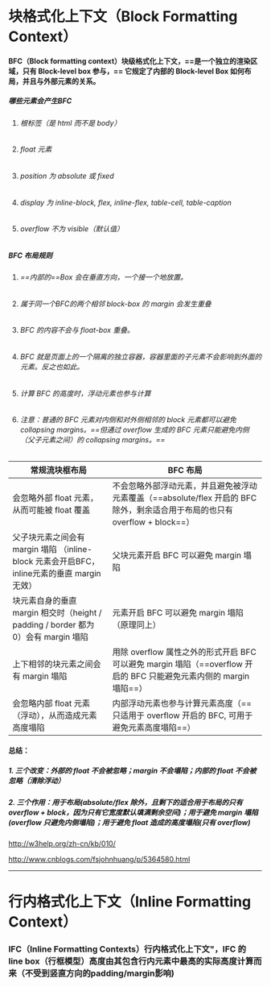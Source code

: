 # 块格式化上下文（Block Formatting Context）
#### BFC（Block formatting context）块级格式化上下文，==是一个独立的渲染区域，只有 Block-level box 参与，== 它规定了内部的 Block-level Box 如何布局，并且与外部元素的关系。


##### 哪些元素会产生BFC
1. ###### 根标签（是 html 而不是 body）
2. ###### float 元素
3. ###### position 为 absolute 或 fixed
4. ###### display 为 inline-block, flex,  inline-flex, table-cell, table-caption
5. ###### overflow 不为 visible（默认值）

##### BFC 布局规则
1. ###### ==内部的==Box 会在垂直方向，一个接一个地放置。

2. ###### 属于同一个BFC的两个相邻 block-box 的 margin 会发生重叠

3. ###### BFC 的内容不会与 float-box 重叠。

4. ###### BFC 就是页面上的一个隔离的独立容器，容器里面的子元素不会影响到外面的元素。反之也如此。

5. ###### 计算 BFC 的高度时，浮动元素也参与计算

6. ###### 注意：普通的 BFC 元素对内侧和对外侧相邻的 block 元素都可以避免 collapsing margins。==但通过 overflow 生成的 BFC 元素只能避免内侧（父子元素之间）的 collapsing margins。==



常规流块框布局 | BFC 布局
---|---
会忽略外部 float 元素，从而可能被 float 覆盖 | 不会忽略外部浮动元素，并且避免被浮动元素覆盖（==absolute/flex 开启的 BFC 除外，剩余适合用于布局的也只有 overflow + block==）
父子块元素之间会有 margin 塌陷 （inline-block 元素会开启BFC，inline元素的垂直 margin 无效）| 父块元素开启 BFC 可以避免 margin 塌陷
块元素自身的垂直 margin 相交时（height / padding / border 都为 0）会有 margin 塌陷 | 元素开启 BFC 可以避免 margin 塌陷（原理同上）
上下相邻的块元素之间会有 margin 塌陷 | 用除 overflow 属性之外的形式开启 BFC 可以避免 margin 塌陷（==overflow 开启的 BFC 只能避免元素内侧的 margin 塌陷==）
会忽略内部 float 元素（浮动），从而造成元素高度塌陷 | 内部浮动元素也参与计算元素高度（==只适用于 overflow 开启的 BFC, 可用于避免元素高度塌陷==）


#### 总结：
##### 1. 三个改变：外部的 float 不会被忽略；margin 不会塌陷；内部的 float 不会被忽略（清除浮动）
##### 2. 三个作用：用于布局(absolute/flex 除外，且剩下的适合用于布局的只有 overflow + block，因为只有它宽度默认填满剩余空间)；用于避免 margin 塌陷(overflow 只避免内侧塌陷)；用于避免 float 造成的高度塌陷(只有 overflow)



http://w3help.org/zh-cn/kb/010/

http://www.cnblogs.com/fsjohnhuang/p/5364580.html






---
# 行内格式化上下文（Inline Formatting Context）


### IFC（Inline Formatting Contexts）行内格式化上下文"，IFC 的 line box（行框模型）高度由其包含行内元素中最高的实际高度计算而来（不受到竖直方向的padding/margin影响)
